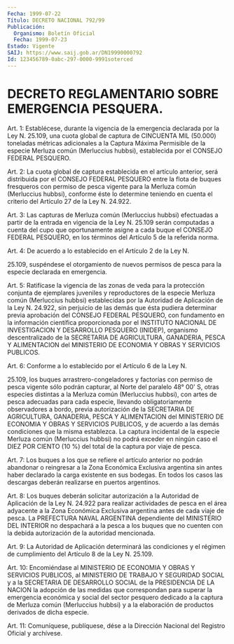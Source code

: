 ```yaml
---
Fecha: 1999-07-22
Título: DECRETO NACIONAL 792/99
Publicación:
  Organismo: Boletín Oficial
  Fecha: 1999-07-23
Estado: Vigente
SAIJ: https://www.saij.gob.ar/DN19990000792
Id: 123456789-0abc-297-0000-9991soterced
---
```

# DECRETO REGLAMENTARIO SOBRE EMERGENCIA PESQUERA.

<a id="1"></a>
Art. 1: Establécese,  durante  la vigencia de la emergencia declarada por la Ley N. 25.109, una cuota  global  de  captura  de CINCUENTA MIL (50.000)  toneladas métricas adicionales a la Captura Máxima Permisible de la especie  Merluza común (Merluccius hubbsi), establecida por el CONSEJO FEDERAL PESQUERO.

<a id="2"></a>
Art.  2: La cuota global de captura  establecida  en  el  artículo anterior, será distribuida por el CONSEJO FEDERAL PESQUERO entre la flota de  buques  fresqueros  con  permiso de pesca vigente para la Merluza  común  (Merluccius  hubbsi), conforme  éste  lo  determine teniendo en cuenta el criterio del Artículo 27 de la Ley N. 24.922.

<a id="3"></a>
Art.  3: Las  capturas  de  Merluza  común  (Merluccius  hubbsi) efectuadas a partir de la entrada  en  vigencia de la Ley N. 25.109 serán computadas a cuenta del cupo que oportunamente  asigne a cada buque el CONSEJO FEDERAL PESQUERO, en los términos del  Artículo  5 de la referida norma.

<a id="4"></a>
Art.  4: De acuerdo a lo establecido en el Artículo 2 de la Ley N.

25.109, suspéndese el otorgamiento de nuevos permisos de pesca para la especie declarada en emergencia.

<a id="5"></a>
Art. 5: Ratifícase  la  vigencia  de  las  zonas  de  veda para la protección conjunta de ejemplares juveniles y reproductores  de  la especie  Merluza  común  (Merluccius  hubbsi)  establecidas  por la Autoridad de Aplicación de la Ley N. 24.922, sin perjuicio de las demás que ésta pudiera determinar  previa  aprobación  del  CONSEJO FEDERAL  PESQUERO,  con  fundamento  en  la  información científica proporcionada  por  el  INSTITUTO  NACIONAL  DE  INVESTIGACION    Y DESARROLLO    PESQUERO    (INIDEP),  organismo  descentralizado  de la SECRETARIA DE AGRICULTURA,  GANADERIA,  PESCA Y ALIMENTACION del MINISTERIO  DE  ECONOMIA  Y  OBRAS   Y  SERVICIOS  PUBLICOS.

<a id="6"></a>
Art. 6: Conforme a lo establecido por el Artículo  6  de la Ley N.

25.109, los buques arrastrero-congeladores y factorías con  permiso de  pesca  vigente sólo podrán capturar, al Norte del paralelo  48° 00' S, otras  especies  distintas  a  la  Merluza común (Merluccius hubbsi), con artes de pesca adecuadas para  cada  especie, llevando obligatoriamente  observadores a bordo, previa autorización  de  la SECRETARIA DE AGRICULTURA,  GANADERIA,  PESCA  Y  ALIMENTACION  del MINISTERIO DE ECONOMIA Y OBRAS Y SERVICIOS PUBLICOS, y de acuerdo a las    demás  condiciones  que  la  misma  establezca.  La  captura incidental de la especie Merluza común (Merluccius hubbsi) no podrá exceder  en  ningún  caso el DIEZ POR CIENTO (10 %) del total de la captura por viaje de pesca.

<a id="7"></a>
Art. 7: Los buques a  los  que  se refiere el artículo anterior no podrán  abandonar  o  reingresar  a  la  Zona  Económica  Exclusiva argentina  sin  antes haber declarado la  carga  existente  en  sus bodegas. En todos  los  casos  las  descargas deberán realizarse en puertos argentinos.

<a id="8"></a>
Art. 8: Los buques deberán solicitar  autorización  a la Autoridad de  Aplicación  de  la  Ley N. 24.922 para realizar actividades  de pesca en el área adyacente  a la Zona Económica Exclusiva argentina antes  de  cada  viaje  de pesca.  La  PREFECTURA  NAVAL  ARGENTINA dependiente del MINISTERIO  DEL INTERIOR no despachará a la pesca a los  buques  que  no  cuenten con  la  debida  autorización  de  la autoridad mencionada.

<a id="9"></a>
Art. 9: La Autoridad de  Aplicación  determinará las condiciones y el régimen de cumplimiento del Artículo  8  de  la  Ley N. 25.109.

<a id="10"></a>
Art.  10: Encomiéndase  al  MINISTERIO  DE  ECONOMIA Y OBRAS  Y SERVICIOS PUBLICOS, al MINISTERIO DE TRABAJO Y SEGURIDAD SOCIAL y a la SECRETARIA DE DESARROLLO SOCIAL de la PRESIDENCIA  DE  LA NACION la  adopción  de  las  medidas  que  correspondan  para  superar la emergencia  económica  y social del sector pesquero dedicado  a  la captura de Merluza común  (Merluccius hubbsi) y a la elaboración de productos derivados de dicha especie.

<a id="11"></a>
Art. 11: Comuníquese, publíquese, dése  a  la  Dirección Nacional del Registro Oficial y archívese.